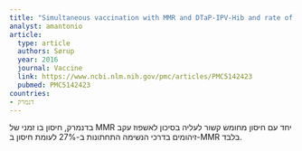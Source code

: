 ```yaml
---
title: "Simultaneous vaccination with MMR and DTaP-IPV-Hib and rate of hospital admissions with any infections: A nationwide register based cohort study"
analyst: amantonio
article:
  type: article
  authors: Sørup
  year: 2016
  journal: Vaccine
  link: https://www.ncbi.nlm.nih.gov/pmc/articles/PMC5142423
  pubmed: PMC5142423
countries:
- דנמרק
---
```


בדנמרק, חיסון בו זמני של MMR יחד עם חיסון מחומש קשור לעליה בסיכון לאשפוז עקב זיהומים בדרכי הנשימה התחתונות ב-27% לעומת חיסון ב-MMR בלבד.
